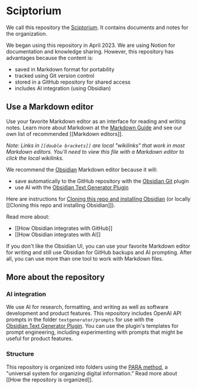 # Sciptorium

We call this repository the [Sciptorium](https://g.co/kgs/Va839H). It contains documents and notes for the organization.

We began using this repository in April 2023. We are using Notion for documentation and knowledge sharing. However, this repository has advantages because the content is:

- saved in Markdown format for portability
- tracked using Git version control
- stored in a GitHub repository for shared access
- includes AI integration (using Obsidian)

## Use a Markdown editor

Use your favorite Markdown editor as an interface for reading and writing notes. Learn more about Markdown at the [Markdown Guide](https://www.markdownguide.org/) and see our own list of recommended [[Markdown editors]].

*Note: Links in `[[double brackets]]` are local "wikilinks" that work in most Markdown editors. You'll need to view this file with a Markdown editor to click the local wikilinks.*

We recommend the [Obsidian](https://obsidian.md/) Markdown editor because it will:

- save automatically to the GitHub repository with the [Obsidian Git](https://github.com/denolehov/obsidian-git) plugin 
- use AI with the [Obsidian Text Generator Plugin](https://github.com/nhaouari/obsidian-textgenerator-plugin) 

Here are instructions for [Cloning this repo and installing Obsidian](https://github.com/greater-agency/greater-scriptorium/blob/main/Resources/Note-taking/Obsidian/Cloning%20this%20repo%20and%20installing%20Obsidian.md) (or locally [[Cloning this repo and installing Obsidian]]).

Read more about:
- [[How Obsidian integrates with GitHub]]
- [[How Obsidian integrates with AI]]

If you don't like the Obsidian UI, you can use your favorite Markdown editor for writing and still use Obsidian for GitHub backups and AI prompting. After all, you can use more than one tool to work with Markdown files.

## More about the repository

### AI integration

We use AI for research, formatting, and writing as well as software development and product features. This repository includes OpenAI API prompts in the folder `textgenerator/prompts` for use with the [Obsidian Text Generator Plugin](https://github.com/nhaouari/obsidian-textgenerator-plugin).  You can use the plugin's templates for prompt engineering, including experimenting with prompts that might be useful for product features.

### Structure

This repository is organized into folders using the [PARA method](https://fortelabs.com/blog/para/), a "universal system for organizing digital information." Read more about [[How the repository is organized]].

